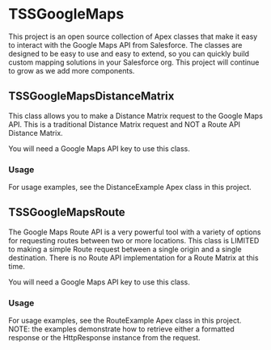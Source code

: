 # TSSGoogleMaps

This project is an open source collection of Apex classes that make it easy to interact with the Google Maps API from Salesforce. The classes are designed to be easy to use and easy to extend, so you can quickly build custom mapping solutions in your Salesforce org. This project will continue to grow as we add more components.

## TSSGoogleMapsDistanceMatrix

This class allows you to make a Distance Matrix request to the Google Maps API. This is a traditional Distance Matrix request and NOT a Route API Distance Matrix.

You will need a Google Maps API key to use this class.

### Usage

For usage examples, see the DistanceExample Apex class in this project.

## TSSGoogleMapsRoute

The Google Maps Route API is a very powerful tool with a variety of options for requesting routes between two or more locations. This class is LIMITED to making a simple Route request between a single origin and a single destination. There is no Route API implementation for a Route Matrix at this time.

You will need a Google Maps API key to use this class.

### Usage

For usage examples, see the RouteExample Apex class in this project. NOTE: the examples demonstrate how to retrieve either a formatted response or the HttpResponse instance from the request.